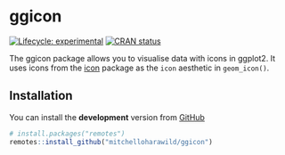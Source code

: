
<!-- README.md is generated from README.Rmd. Please edit that file -->

# ggicon

<!-- badges: start -->

[![Lifecycle:
experimental](https://img.shields.io/badge/lifecycle-experimental-orange.svg)](https://lifecycle.r-lib.org/articles/stages.html#experimental)
[![CRAN
status](https://www.r-pkg.org/badges/version/ggicon)](https://CRAN.R-project.org/package=ggicon)
<!-- badges: end -->

The ggicon package allows you to visualise data with icons in ggplot2.
It uses icons from the [icon](pkg.mitchelloharawild.com/icon/) package
as the `icon` aesthetic in `geom_icon()`.

## Installation

<!-- You can install the released version of ggicon from [CRAN](https://CRAN.R-project.org) with: -->
<!-- ``` r -->
<!-- install.packages("ggicon") -->
<!-- ``` -->

You can install the **development** version from
[GitHub](https://github.com/mitchelloharawild/ggicon)

``` r
# install.packages("remotes")
remotes::install_github("mitchelloharawild/ggicon")
```
